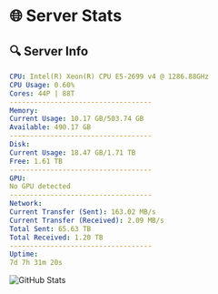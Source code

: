 # 🌐 Server Stats
## 🔍 Server Info
```yaml
CPU: Intel(R) Xeon(R) CPU E5-2699 v4 @ 1286.88GHz
CPU Usage: 0.60%
Cores: 44P | 88T
-----------------------------------
Memory:
Current Usage: 10.17 GB/503.74 GB
Available: 490.17 GB
-----------------------------------
Disk:
Current Usage: 18.47 GB/1.71 TB
Free: 1.61 TB
-----------------------------------
GPU:
No GPU detected
-----------------------------------
Network:
Current Transfer (Sent): 163.02 MB/s
Current Transfer (Received): 2.09 MB/s
Total Sent: 65.63 TB
Total Received: 1.20 TB
-----------------------------------
Uptime:
7d 7h 31m 20s
```
![GitHub Stats](https://img.shields.io/badge/Updated-2025-02-15_06:14:38-blue)